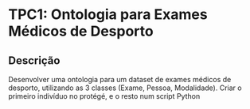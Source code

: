 # TPC1: Ontologia para Exames Médicos de Desporto

## Descrição
Desenvolver uma ontologia para um dataset de exames médicos de desporto, utilizando as 3 classes (Exame, Pessoa, Modalidade). Criar o primeiro indivíduo no protégé, e o resto num script Python